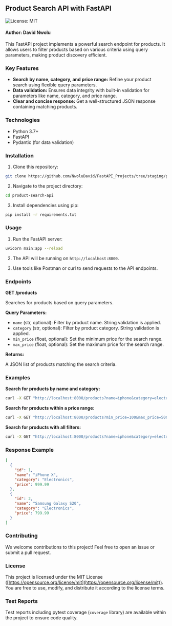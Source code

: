 ## Product Search API with FastAPI

![License: MIT](https://img.shields.io/badge/License-MIT-blue.svg)

#### Author: David Nwolu

This FastAPI project implements a powerful search endpoint for products. It allows users to filter products based on various criteria using query parameters, making product discovery efficient.

### Key Features

* **Search by name, category, and price range:** Refine your product search using flexible query parameters.
* **Data validation:** Ensures data integrity with built-in validation for parameters like name, category, and price range.
* **Clear and concise response:** Get a well-structured JSON response containing matching products.


### Technologies

- Python 3.7+
- FastAPI
- Pydantic (for data validation)

### Installation

1. Clone this repository:

```bash
git clone https://github.com/NwoluDavid/FastAPI_Projects/tree/staging/product%20Search>
```

2. Navigate to the project directory:

```bash
cd product-search-api
```

3. Install dependencies using pip:

```bash
pip install -r requirements.txt
```

### Usage

1. Run the FastAPI server:

```bash
uvicorn main:app --reload
```

2. The API will be running on `http://localhost:8000`.

3. Use tools like Postman or curl to send requests to the API endpoints.

### Endpoints

**GET /products**

Searches for products based on query parameters.

**Query Parameters:**

* `name` (str, optional): Filter by product name. String validation is applied.
* `category` (str, optional): Filter by product category. String validation is applied.
* `min_price` (float, optional): Set the minimum price for the search range.
* `max_price` (float, optional): Set the maximum price for the search range.

**Returns:**

A JSON list of products matching the search criteria.

### Examples

**Search for products by name and category:**

```bash
curl -X GET "http://localhost:8000/products?name=iphone&category=electronics"
```

**Search for products within a price range:**

```bash
curl -X GET "http://localhost:8000/products?min_price=100&max_price=500"
```

**Search for products with all filters:**

```bash
curl -X GET "http://localhost:8000/products?name=iphone&category=electronics&min_price=100&max_price=500"
```

### Response Example

```json
[
  {
    "id": 1,
    "name": "iPhone X",
    "category": "Electronics",
    "price": 999.99
  },
  {
    "id": 2,
    "name": "Samsung Galaxy S20",
    "category": "Electronics",
    "price": 799.99
  }
]
```

### Contributing

We welcome contributions to this project! Feel free to open an issue or submit a pull request.

### License

This project is licensed under the MIT License ([https://opensource.org/license/mit](https://opensource.org/license/mit)). You are free to use, modify, and distribute it according to the license terms.

### Test Reports

Test reports including pytest coverage (`coverage` library) are available within the project to ensure code quality.
